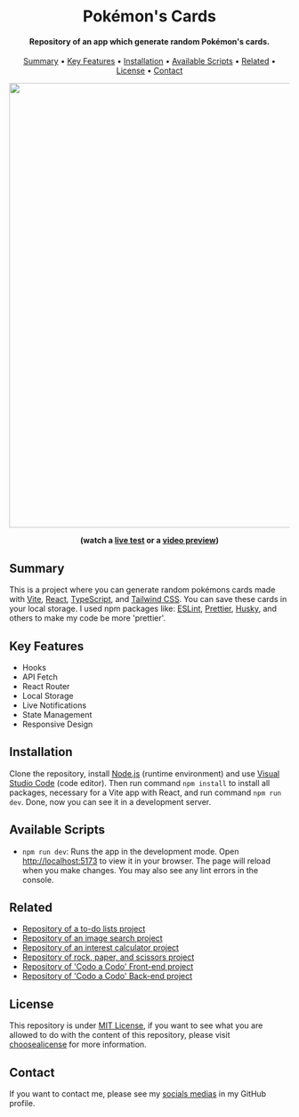 <h1 align="center">
    Pokémon's Cards
</h1>

<h4 align="center">
    Repository of an app which generate random Pokémon's cards.
</h4>

<p align="center">
    <a href="#----summary">Summary</a> •
    <a href="#----key-features">Key Features</a> •
    <a href="#----installation">Installation</a> •
    <a href="#----available-scripts">Available Scripts</a> •
    <a href="#----related">Related</a> •
    <a href="#----license">License</a> •
    <a href="#----contact">Contact</a>
</p>

<p align="center">
    <a href="https://pokemon-cards-ochre.vercel.app/" target="_blank">
        <img src="https://github.com/hozlucas28/Pokemon-Cards/assets/88015479/7a5721af-1556-4b80-974c-dd4450c3ab23" width="800">
    </a>
</p>

<p align="center">
    <strong>(watch a <a href="https://pokemon-cards-ochre.vercel.app/" target="_blank">live test</a> or a <a href="https://www.youtube.com/watch?v=w4GR0nch1cg" target="_blank">video preview</a>)</strong>
</p>

<h2>
    Summary
</h2>
<p>
    This is a project where you can generate random pokémons cards made with <a href="https://vitejs.dev/" target="_blank">Vite</a>, <a href="https://reactjs.org/" target="_blank">React</a>, <a href="https://www.typescriptlang.org/" target="_blank">TypeScript</a>, and <a href="https://tailwindcss.com/" target="_blank">Tailwind CSS</a>. You can save these cards in your local storage. I used npm packages like: <a href="https://eslint.org/" target="_blank">ESLint</a>, <a href="https://prettier.io/" target="_blank">Prettier</a>, <a href="https://github.com/typicode/husky" target="_blank">Husky</a>, and others to make my code be more 'prettier'.
</p>

<h2>
    Key Features
</h2>
<p>
    <ul>
        <li>
            Hooks
        </li>
        <li>
            API Fetch
        </li>
        <li>
            React Router
        </li>
        <li>
            Local Storage
        </li>
        <li>
            Live Notifications
        </li>
        <li>
            State Management
        </li>
        <li>
            Responsive Design
        </li>
    </ul>
</p>

<h2>
    Installation
</h2>
<p>
    Clone the repository, install <a href="https://nodejs.org/es/" target="_blank">Node.js</a> (runtime environment) and use <a href="https://code.visualstudio.com/" target="_blank">Visual Studio Code</a> (code editor). Then run command <code>npm install</code> to install all packages, necessary for a Vite app with React, and run command <code>npm run dev</code>. Done, now you can see it in a development server.
</p>

<h2>
    Available Scripts
</h2>
<p>
    <ul>
        <li>
            <code>npm run dev</code>: Runs the app in the development mode. Open <a href="http://localhost:5173" target="_blank">http://localhost:5173</a> to view it in your browser. The page will reload when you make changes. You may also see any lint errors in the console.
        </li>
    </ul>
</p>

<h2>
    Related
</h2>
<p>
    <ul>    
        <li>
            <a href="https://github.com/hozlucas28/Codo-Codo-React-Project-02-2023" target="_blank">Repository of a to-do lists project</a>
        </li>
        <li>
            <a href="https://github.com/hozlucas28/React-Image-Search-Practice-2023" target="_blank">Repository of an image search project</a>
        </li>
        <li>
            <a href="https://github.com/hozlucas28/React-Interest-Calculator-Practice-2023" target="_blank">Repository of an interest calculator project</a>
        </li>
        <li>
            <a href="https://github.com/hozlucas28/Codo-Codo-React-Project-01-2023" target="_blank">Repository of rock, paper, and scissors project</a>
        </li>
        <li>
            <a href="https://github.com/hozlucas28/Codo-Codo-Front-end-Project-2022" target="_blank">Repository of 'Codo a Codo' Front-end project</a>
        </li>
        <li>
            <a href="https://github.com/hozlucas28/Codo-Codo-Back-end-Project-2022" target="_blank">Repository of 'Codo a Codo' Back-end project</a>
        </li>
    </ul>
</p>

<h2>
    License
</h2>
<p>
    This repository is under <a href="./LICENSE" target="_blank">MIT License</a>, if you want to see what you are allowed to do with the content of this repository, please visit <a href="https://choosealicense.com/licenses/" target="_blank">choosealicense</a> for more information.
</p>

<h2>
    Contact
</h1>
<p>
    If you want to contact me, please see my <a href="https://github.com/hozlucas28" target="_blank">socials medias</a> in my GitHub profile.
</p>
